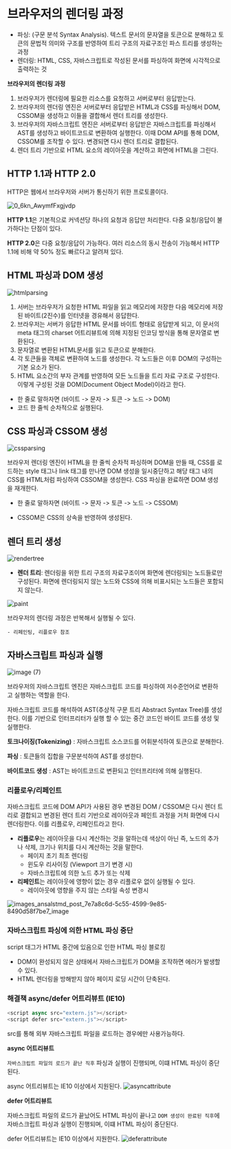 # 브라우저의 렌더링 과정

-   파싱: (구문 분석 Syntax Analysis). 텍스트 문서의 문자열을 토큰으로 분해하고 토큰의 문법적 의미와 구조를 반영하여 트리 구조의 자료구조인 파스 트리를 생성하는 과정
-   렌더링: HTML, CSS, 자바스크립트로 작성된 문서를 파싱하여 화면에 시각적으로 출력하는 것

**브라우저의 렌더링 과정**

1. 브라우저가 렌더링에 필요한 리소스를 요청하고 서버로부터 응답받는다.
2. 브라우저의 렌더링 엔진은 서버로부터 응답받은 HTML과 CSS를 파싱해서 DOM, CSSOM을 생성하고 이들을 결합해서 렌더 트리를 생성한다.
3. 브라우저의 자바스크립트 엔진은 서버로부터 응답받은 자바스크립트를 파싱해서 AST를 생성하고 바이트코드로 변환하여 실행한다. 이때 DOM API를 통해 DOM, CSSOM를 조작할 수 있다. 변경되면 다시 렌더 트리로 결합된다.
4. 렌더 트리 기반으로 HTML 요소의 레이아웃을 계산하고 화면에 HTML을 그린다.

## HTTP 1.1과 HTTP 2.0

HTTP은 웹에서 브라우저와 서버가 통신하기 위한 프로토콜이다.

![0_6kn_AwymfFxgjvdp](https://github.com/Jieunwang0/modern-javascript-deep-dive/assets/134492810/552cc91a-781b-4e6e-bee0-f1eb385e49a2)

**HTTP 1.1**은 기본적으로 커넥션당 하나의 요청과 응답만 처리한다. 다중 요청/응답이 불가하다는 단점이 있다.

**HTTP 2.0**은 다중 요청/응답이 가능하다. 여러 리소스의 동시 전송이 가능해서 HTTP 1.1에 비해 약 50% 정도 빠르다고 알려져 있다.

## HTML 파싱과 DOM 생성

![htmlparsing](https://github.com/Jieunwang0/modern-javascript-deep-dive/assets/134492810/cf23676e-56d6-4f8d-a698-b29e2e6dc619)

1. 서버는 브라우저가 요청한 HTML 파일을 읽고 메모리에 저장한 다음 메모리에 저장된 바이트(2진수)를 인터넷을 경유해서 응답한다.
2. 브라우저는 서버가 응답한 HTML 문서를 바이트 형태로 응답받게 되고, 이 문서의 meta 태그의 charset 어트리뷰트에 의해 지정된 인코딩 방식을 통해 문자열로 변환된다.
3. 문자열로 변환된 HTML문서를 읽고 토큰으로 분해한다.
4. 각 토큰들을 객체로 변환하여 노드를 생성한다. 각 노드들은 이후 DOM의 구성하는 기본 요소가 된다.
5. HTML 요소간의 부자 관계를 반영하여 모든 노드들을 트리 자료 구조로 구성한다. 이렇게 구성된 것을 DOM(Document Object Model)이라고 한다. 

- 한 줄로 말하자면 (바이트 -> 문자 -> 토큰 -> 노드 -> DOM)
- 코드 한 줄씩 순차적으로 실행된다.

## CSS 파싱과 CSSOM 생성
![cssparsing](https://github.com/Jieunwang0/modern-javascript-deep-dive/assets/134492810/94469da2-7227-4ef1-a57e-8b0d73df155c)

브라우저 렌더링 엔진이 HTML을 한 줄씩 순차적 파싱하며 DOM을 만들 때, CSS를 로드하는 style 태그나 link 태그를 만나면 DOM 생성을 일시중단하고 해당 태그 내의 CSS를 HTML처럼 파싱하여 CSSOM을 생성한다. CSS 파싱을 완료하면 DOM 생성을 재개한다.

- 한 줄로 말하자면 (바이트 -> 문자 -> 토큰 -> 노드 -> CSSOM)

- CSSOM은 CSS의 상속을 반영하여 생성된다.
## 렌더 트리 생성
![rendertree](https://github.com/Jieunwang0/modern-javascript-deep-dive/assets/134492810/f74ae862-83f7-4736-ad87-52e671a9339e)

- **렌더 트리**: 렌더링을 위한 트리 구조의 자료구조이며 화면에 렌더링되는 노드들로만 구성된다. 화면에 렌더링되지 않는 노드와 CSS에 의해 비표시되는 노드들은 포함되지 않는다. 

![paint](https://github.com/Jieunwang0/modern-javascript-deep-dive/assets/134492810/eba5655d-ecc8-4e1a-89be-dd9bbce0f68e)

브라우저의 렌더링 과정은 반복해서 실행될 수 있다. 

    - 리페인팅, 리플로우 참조



## 자바스크립트 파싱과 실행

![image (7)](https://github.com/Jieunwang0/modern-javascript-deep-dive/assets/134492810/bbd03165-3a42-4d2d-bf44-5d60a2b6b09d)

브라우저의 자바스크립트 엔진은 자바스크립트 코드를 파싱하여 저수준언어로 변환하고 실행하는 역할을 한다. 

자바스크립트 코드를 해석하여 AST(추상적 구문 트리 Abstract Syntax Tree)를 생성한다. 이를 기반으로 인터프리터가 실행 할 수 있는 중간 코드인 바이트 코드를 생성 및 실행한다.

**토크나이징(Tokenizing)** : 자바스크립트 소스코드를 어휘분석하여 토큰으로 분해한다. 

**파싱** : 토큰들의 집합을 구문분석하여 AST를 생성한다. 

**바이트코드 생성** : AST는 바이트코드로 변환되고 인터프리터에 의해 실행된다. 

### 리플로우/리페인트
자바스크립트 코드에 DOM API가 사용된 경우 변경된 DOM / CSSOM은 다시 렌더 트리로 결합되고 변경된 렌더 트리 기반으로 레이아웃과 페인트 과정을 거처 화면에 다시 렌더링한다. 이를 리플로우, 리페인트라고 한다.

- **리플로우**는 레이아웃을 다시 계산하는 것을 말하는데 색상이 아닌 즉, 노드의 추가나 삭제, 크기나 위치를 다시 계산하는 것을 말한다.
    - 페이지 초기 최초 렌더링
    - 윈도우 리사이징 (Viewport 크기 변경 시)
    - 자바스크립트에 의한 노드 추가 또는 삭제
- **리페인트**는 레이아웃에 영향이 없는 경우 리플로우 없이 실행될 수 있다.
    - 레이아웃에 영향을 주지 않는 스타일 속성 변경시

![images_ansalstmd_post_7e7a8c6d-5c55-4599-9e85-8490d58f7be7_image](https://github.com/Jieunwang0/modern-javascript-deep-dive/assets/134492810/ab1fadeb-bd66-495a-bb12-a9c8b3fcf570)

### 자바스크립트 파싱에 의한 HTML 파싱 중단
script 태그가 HTML 중간에 있음으로 인한 HTML 파싱 블로킹  
- DOM이 완성되지 않은 상태에서 자바스크립트가 DOM을 조작하면 에러가 발생할 수 있다. 
- HTML 렌더링을 방해받지 않아 페이지 로딩 시간이 단축된다.

### 해결책 async/defer 어트리뷰트 (IE10)
```javascript
<script async src="extern.js"></script>
<script defer src="extern.js"></script>
```
src를 통해 외부 자바스크립트 파일을 로드하는 경우에만 사용가능하다. 

**async 어트리뷰트**

`자바스크립트 파일의 로드가 끝난 직후` 파싱과 실행이 진행되며, 이떄 HTML 파싱이 중단된다.

async 어트리뷰트는 IE10 이상에서 지원된다. 
![asyncattribute](https://github.com/Jieunwang0/modern-javascript-deep-dive/assets/134492810/adb9767b-adc8-43dd-ae93-0f78028e9863)



**defer 어트리뷰트**

자바스크립트 파일의 로드가 끝났어도 HTML 파싱이 끝나고 `DOM 생성이 완료된 직후`에 자바스크립트 파싱과 실행이 진행되며, 이떄 HTML 파싱이 중단된다.

defer 어트리뷰트는 IE10 이상에서 지원한다.
![deferattribute](https://github.com/Jieunwang0/modern-javascript-deep-dive/assets/134492810/29d20d07-8eef-43aa-8e0f-1693e889b45c)